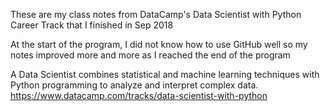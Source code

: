 These are my class notes from DataCamp's Data Scientist with Python Career Track that I finished in Sep 2018

At the start of the program, I did not know how to use GitHub well so my notes improved more and more as I reached the end of the program

A Data Scientist combines statistical and machine learning techniques with Python programming to analyze and interpret complex data.
https://www.datacamp.com/tracks/data-scientist-with-python
